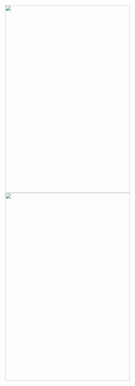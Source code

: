 <img width=400 height=600 src="https://github.com/user-attachments/assets/391ab97e-2cf0-46fe-bf3b-3583830f7bd7">

<img width=400 height=600 src="https://github.com/user-attachments/assets/9ab46177-a3d2-45ec-9cf9-0fd29c1b7b40">
